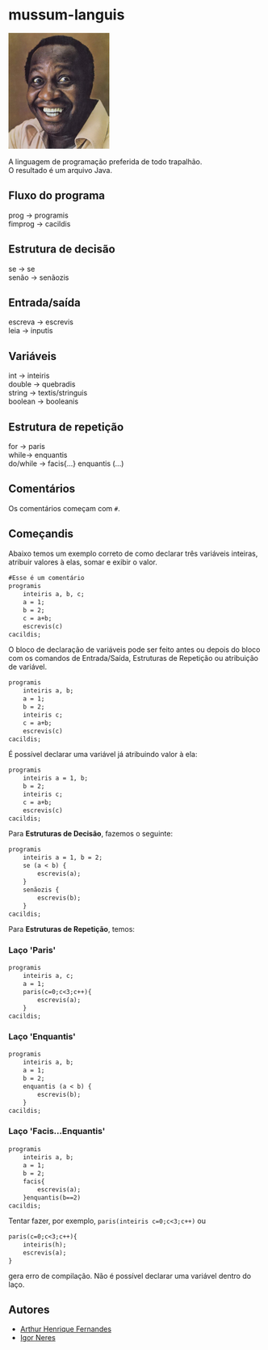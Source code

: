 # mussum-languis

<img src="mussum.jpg" alt="Mussum" width="200"/>

A linguagem de programação preferida de todo trapalhão.  
O resultado é um arquivo Java.

## Fluxo do programa
prog → programis  
fimprog → cacildis  

## Estrutura de decisão
se → se  
senão → senãozis  

## Entrada/saída
escreva → escrevis  
leia → inputis  

## Variáveis

int → inteiris  
double → quebradis  
string → textis/stringuis  
boolean → booleanis  

## Estrutura de repetição
for → paris  
while-> enquantis  
do/while → facis{...} enquantis (...) 

## Comentários
Os comentários começam com ```#```.
  
## Começandis
Abaixo temos um exemplo correto de como declarar três variáveis inteiras, atribuir valores à elas, somar e exibir o valor.
```
#Esse é um comentário
programis  
    inteiris a, b, c;
    a = 1;
    b = 2;
    c = a+b;
    escrevis(c)	
cacildis;
```
O bloco de declaração de variáveis pode ser feito antes ou depois do bloco com os comandos de Entrada/Saída, Estruturas de Repetição ou atribuição de variável. 
```
programis  
    inteiris a, b;
    a = 1;
    b = 2;
    inteiris c;
    c = a+b;
    escrevis(c)	
cacildis;
```
É possível declarar uma variável já atribuindo valor à ela:  
```
programis  
    inteiris a = 1, b;
    b = 2;
    inteiris c;
    c = a+b;
    escrevis(c)	
cacildis;
```
Para **Estruturas de Decisão**, fazemos o seguinte:

```
programis  
    inteiris a = 1, b = 2;
    se (a < b) {
        escrevis(a);
    }
    senãozis {
        escrevis(b);
    }
cacildis;
```
Para **Estruturas de Repetição**, temos:  
### Laço 'Paris'
```
programis  
    inteiris a, c;
    a = 1;
    paris(c=0;c<3;c++){
        escrevis(a);
    }
cacildis;
``` 
### Laço 'Enquantis'
```
programis  
    inteiris a, b;
    a = 1;
    b = 2;
    enquantis (a < b) {
        escrevis(b);
    }
cacildis;
```
### Laço 'Facis...Enquantis'
```
programis  
    inteiris a, b;
    a = 1;
    b = 2;
    facis{
        escrevis(a);
    }enquantis(b==2)
cacildis;
```
Tentar fazer, por exemplo, ```paris(inteiris c=0;c<3;c++)``` ou  
```
paris(c=0;c<3;c++){
    inteiris(h);
    escrevis(a);
}
```
gera erro de compilação. Não é possível declarar uma variável dentro do laço.

## Autores
* [Arthur Henrique Fernandes](https://github.com/arthurhf/)
* [Igor Neres](https://github.com/igornerest)